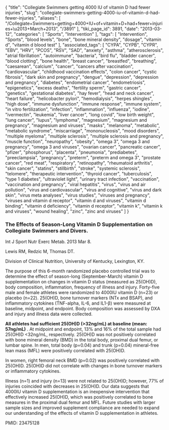{
    "title": "Collegiate Swimmers getting 4000 IU of vitamin D had fewer injuries",
    "slug": "collegiate-swimmers-getting-4000-iu-of-vitamin-d-had-fewer-injuries",
    "aliases": [
        "/Collegiate+Swimmers+getting+4000+IU+of+vitamin+D+had+fewer+injuries+\u2013+March+2013",
        "/3891"
    ],
    "tiki_page_id": 3891,
    "date": "2013-03-12",
    "categories": [
        "Sports",
        "Intervention"
    ],
    "tags": [
        "Intervention",
        "Sports",
        "blood levels",
        "bone",
        "bone mineral density",
        "dosage",
        "vitamin d",
        "vitamin d blood test"
    ],
    "associated_tags": [
        "CYPA",
        "CYPB",
        "CYPR",
        "EBV",
        "HRV",
        "PCOS",
        "RSV",
        "SAD",
        "anxiety",
        "asthma",
        "atherosclerosis",
        "atrial fibrillation",
        "autoimmune",
        "bacteria",
        "bird flu",
        "bladder cancer",
        "blood clotting",
        "bone health",
        "breast cancer",
        "breastfed",
        "breathing",
        "caesarean",
        "calcium",
        "cancer",
        "cancers after vaccination",
        "cardiovascular",
        "childhood vaccination effects",
        "colon cancer",
        "cystic fibrosis",
        "dark skin and pregnancy",
        "dengue",
        "depression",
        "depression and pregnancy",
        "diabetes",
        "endometrial cancer",
        "endometriosis",
        "epigenetics",
        "excess deaths",
        "fertility sperm",
        "gastric cancer",
        "genetics",
        "gestational diabetes",
        "hay fever",
        "head and neck cancer",
        "heart failure",
        "helicobacter pylori",
        "hemodialysis",
        "herpes shingles",
        "high dose",
        "immune dysfunction",
        "immune response",
        "immune system",
        "in vitro fertilization",
        "infection",
        "inflammation",
        "influenza",
        "iodine",
        "ivermectin",
        "leukemia",
        "liver cancer",
        "long covid",
        "low birth weight",
        "lung cancer",
        "lupus",
        "lymphoma",
        "magnesium",
        "magnesium and pregnancy",
        "magnesium and viruses",
        "masks",
        "melanoma",
        "metabolic",
        "metabolic syndrome",
        "miscarriage",
        "mononucleosis",
        "mood disorders",
        "multiple myeloma",
        "multiple sclerosis",
        "multiple sclerosis and pregnancy",
        "muscle function",
        "neuropathy",
        "obesity",
        "omega 3",
        "omega 3 and pregnancy",
        "omega 3 and viruses",
        "ovarian cancer",
        "pancreatic cancer",
        "pfizer",
        "phosphorus",
        "placenta",
        "pneumonia",
        "prediabetes",
        "preeclampsia",
        "pregnancy",
        "preterm",
        "preterm and omega 3",
        "prostate cancer",
        "red meat",
        "respiratory",
        "retinopathy",
        "rheumatoid arthritis",
        "skin cancer",
        "statins",
        "stillbirth",
        "stroke",
        "systemic sclerosis",
        "telomere",
        "therapeutic intervention",
        "thyroid cancer",
        "tuberculosis",
        "type 1 diabetes",
        "ultraviolet light",
        "urinary tract infection",
        "vaccination",
        "vaccination and pregnancy",
        "viral hepatitis",
        "virus",
        "virus and air pollution",
        "virus and cardiovascular",
        "virus and cognitive",
        "virus and dark skin",
        "virus meta analyses",
        "virus studies",
        "viruses and pregnancy",
        "viruses and vitamin d receptor",
        "vitamin d and viruses",
        "vitamin d binding",
        "vitamin d deficiency",
        "vitamin d receptor",
        "vitamin k",
        "vitamin k and viruses",
        "wound healing",
        "zinc",
        "zinc and viruses"
    ]
}


### The Effects of Season-Long Vitamin D Supplementation on Collegiate Swimmers and Divers.

Int J Sport Nutr Exerc Metab. 2013 Mar 8.

Lewis RM, Redzic M, Thomas DT.

Division of Clinical Nutrition, University of Kentucky, Lexington, KY.

The purpose of this 6-month randomized placebo controlled trial was to determine the effect of season-long (September-March) vitamin D supplementation on changes in vitamin D status (measured as 25(OH)D), body composition, inflammation, frequency of illness and injury. Forty-five male and female athletes were randomized to 4000IU vitamin D (n=23) or placebo (n=22). 25(OH)D, bone turnover markers (NTx and BSAP), and inflammatory cytokines (TNF-alpha, IL-6, and IL1-β) were measured at baseline, midpoint, and endpoint. Body composition was assessed by DXA and injury and illness data were collected. 

 **All athletes had sufficient 25(OH)D (>32ng/mL) at baseline (mean: 57ng/mL)** . At midpoint and endpoint, 13% and 16% of the total sample had 25(OH)D <32ng/mL, respectively. 25(OH)D was not positively correlated with bone mineral density (BMD) in the total body, proximal dual femur, or lumbar spine. In men, total body (p=0.04) and trunk (p=0.04) mineral-free lean mass (MFL) were positively correlated with 25(OH)D. 

In women, right femoral neck BMD (p=0.02) was positively correlated with 25(OH)D. 25(OH)D did not correlate with changes in bone turnover markers or inflammatory cytokines. 

Illness (n=1) and injury (n=13) were not related to 25(OH)D; however, 77% of injuries coincided with decreases in 25(OH)D. Our data suggests that 4000IU vitamin D supplementation is an inexpensive intervention that effectively increased 25(OH)D, which was positively correlated to bone measures in the proximal dual femur and MFL. Future studies with larger sample sizes and improved supplement compliance are needed to expand our understanding of the effects of vitamin D supplementation in athletes.

PMID:     23475128